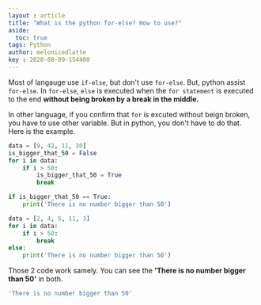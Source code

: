 ```yaml
---
layout : article
title: "What is the python for-else? How to use?"
aside:
  toc: true
tags: Python 
author: melonicedlatte  
key : 2020-08-09-154400 
---  
```


Most of langauge use `if-else`, but don't use `for-else`. But, python assist `for-else`. In `for-else`, `else` is executed when the `for statement` is executed to the end **without being broken by a break in the middle.**

In other language, if you confirm that `for` is excuted without beign broken, you have to use other variable. But in python, you don't have to do that. Here is the example. 

~~~python
data = [9, 42, 11, 30]
is_bigger_that_50 = False
for i in data:
	if i > 50:
		is_bigger_that_50 = True
		break

if is_bigger_that_50 == True:
	print('There is no number bigger than 50')
~~~

~~~python
data = [2, 4, 5, 11, 3]
for i in data:
    if i > 50:
        break
else:
    print('There is no number bigger than 50')
~~~

Those 2 code work samely. You can see the **'There is no number bigger than 50'** in both.

~~~bash
'There is no number bigger than 50'
~~~
